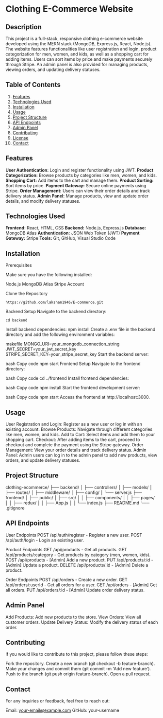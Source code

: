 # Clothing E-Commerce Website
## Description

This project is a full-stack, responsive clothing e-commerce website developed using the MERN stack (MongoDB, Express.js, React, Node.js). The website features functionalities like user registration and login, product categorization for men, women, and kids, as well as a shopping cart for adding items. Users can sort items by price and make payments securely through Stripe. An admin panel is also provided for managing products, viewing orders, and updating delivery statuses.

## Table of Contents

1. [Features](#features)
2. [Technologies Used](#technologies-used)
3. [Installation](#installation)
4. [Usage](#usage)
5. [Project Structure](#project-structure)
6. [API Endpoints](#api-endpoints)
7. [Admin Panel](#admin-panel)
8. [Contributing](#contributing)
9. [License](#license)
10. [Contact](#contact)

## Features

**User Authentication:** Login and register functionality using JWT.
**Product Categorization:** Browse products by categories like men, women, and kids.
**Shopping Cart:** Add items to the cart and manage them.
**Product Sorting:** Sort items by price.
**Payment Gateway:** Secure online payments using Stripe.
**Order Management:** Users can view their order details and track delivery status.
**Admin Panel:** Manage products, view and update order details, and modify delivery statuses.

## Technologies Used

**Frontend:** React, HTML, CSS
**Backend:** Node.js, Express.js
**Database:** MongoDB Atlas
**Authentication:** JSON Web Token (JWT)
**Payment Gateway:** Stripe
**Tools:** Git, GitHub, Visual Studio Code

## Installation

Prerequisites

Make sure you have the following installed:

Node.js
MongoDB Atlas
Stripe Account

Clone the Repository

```
https://github.com/lakshan1946/E-commerce.git
```

Backend Setup
Navigate to the backend directory:
```
cd backend
```
Install backend dependencies:
npm install
Create a .env file in the backend directory and add the following environment variables:

makefile
MONGO_URI=your_mongodb_connection_string
JWT_SECRET=your_jwt_secret_key
STRIPE_SECRET_KEY=your_stripe_secret_key
Start the backend server:

bash
Copy code
npm start
Frontend Setup
Navigate to the frontend directory:

bash
Copy code
cd ../frontend
Install frontend dependencies:

bash
Copy code
npm install
Start the frontend development server:

bash
Copy code
npm start
Access the frontend at http://localhost:3000.

## Usage

User Registration and Login: Register as a new user or log in with an existing account.
Browse Products: Navigate through different categories like men, women, and kids.
Add to Cart: Select items and add them to your shopping cart.
Checkout: After adding items to the cart, proceed to checkout and complete the payment using the Stripe gateway.
Order Management: View your order details and track delivery status.
Admin Panel: Admin users can log in to the admin panel to add new products, view orders, and update delivery statuses.

## Project Structure

clothing-ecommerce/
├── backend/
│   ├── controllers/
│   ├── models/
│   ├── routes/
│   ├── middleware/
│   ├── config/
│   └── server.js
├── frontend/
│   ├── public/
│   ├── src/
│   │   ├── components/
│   │   ├── pages/
│   │   ├── redux/
│   │   ├── App.js
│   │   └── index.js
├── README.md
└── .gitignore

## API Endpoints

User Endpoints
POST /api/auth/register - Register a new user.
POST /api/auth/login - Login an existing user.

Product Endpoints
GET /api/products - Get all products.
GET /api/products/:category - Get products by category (men, women, kids).
POST /api/products - [Admin] Add a new product.
PUT /api/products/:id - [Admin] Update a product.
DELETE /api/products/:id - [Admin] Delete a product.

Order Endpoints
POST /api/orders - Create a new order.
GET /api/orders/:userId - Get all orders for a user.
GET /api/orders - [Admin] Get all orders.
PUT /api/orders/:id - [Admin] Update order delivery status.

## Admin Panel

Add Products: Add new products to the store.
View Orders: View all customer orders.
Update Delivery Status: Modify the delivery status of each order.

## Contributing
If you would like to contribute to this project, please follow these steps:

Fork the repository.
Create a new branch (git checkout -b feature-branch).
Make your changes and commit them (git commit -m 'Add new feature').
Push to the branch (git push origin feature-branch).
Open a pull request.

## Contact
For any inquiries or feedback, feel free to reach out:

Email: your-email@example.com
GitHub: your-username
